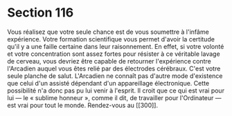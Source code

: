 # Section 116

Vous réalisez que votre seule chance est de vous soumettre à l'infâme expérience. Votre formation scientifique vous permet d'avoir la certitude qu'il y a une faille certaine dans leur raisonnement. En effet, si votre volonté et votre concentration sont assez fortes pour résister à ce véritable lavage de cerveau, vous devriez être capable de retourner l'expérience contre l'Arcadien auquel vous êtes relié par des électrodes cérébraux. C'est votre seule planche de salut. L'Arcadien ne connaît pas d'autre mode d'existence que celui d'un assisté dépendant d'un appareillage électronique. Cette possibilité n'a donc pas pu lui venir à l'esprit. Il croit que ce qui est vrai pour lui — le « sublime honneur », comme il dit, de travailler pour l'Ordinateur — est vrai pour tout le monde. Rendez-vous au [[300]].